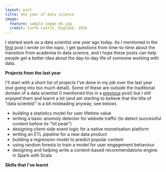 ```yaml
---
layout: post
title: One year of data science
image:
  feature: sample-image-44.jpg
  credit: Corfe Castle, England, 2016
---
```


I started work as a data scientist one year ago today. As I mentioned in the [first](http://www.clintonboys.com/five-months-of-data-science/) post I wrote on the topic, I get questions from time-to-time about the transition from academia to data science, and I hope these posts can help people get a better idea about the day-to-day life of someone working with data. 

**Projects from the last year**

I'll start with a short list of projects I've done in my job over the last year (not going into too much detail). Some of these are outside the traditional domain of a data scientist (I mentioned this in a [previous](http://www.clintonboys.com/writing-etls/) post) but I still enjoyed them and learnt a lot (and am starting to believe that the title of "data scientist" is a bit misleading anyway; see below).

- building a statistics model for user lifetime value
- writing a basic anomoly detector for website traffic (to detect successful content before its "hit peak")
- designing client-side event logic for a native monetisation platform
- writing an ETL pipeline for a new data product
- building a regression model to predict popular content
- using random forests to train a model for user engagement behaviour
- designing and helping write a content-based recommendations engine in Spark with Scala

**Skills that I've learnt**
